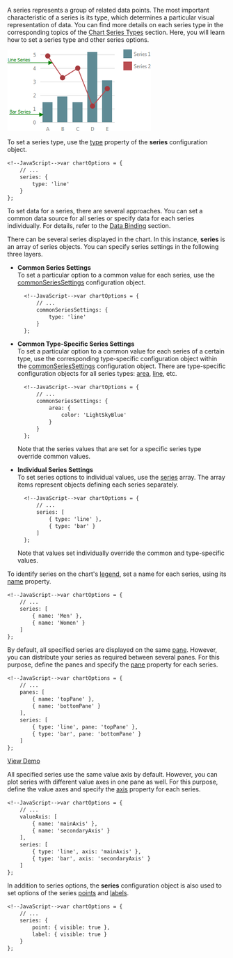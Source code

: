 A series represents a group of related data points. The most important characteristic of a series is its type, which determines a particular visual representation of data. You can find more details on each series type in the corresponding topics of the [Chart Series Types](/concepts/05%20Widgets/Chart/20%20Series%20Types '/Documentation/Guide/Widgets/Chart/Series_Types/') section. Here, you will learn how to set a series type and other series options.

![Series](/images/ChartJS/Series.png)

To set a series type, use the [type](/api-reference/20%20Data%20Visualization%20Widgets/dxChart/1%20Configuration/series/type.md '/Documentation/ApiReference/Data_Visualization_Widgets/dxChart/Configuration/series/#type') property of the **series** configuration object.

	<!--JavaScript-->var chartOptions = {
        // ...
		series: {
			type: 'line'
		}
	};

To set data for a series, there are several approaches. You can set a common data source for all series or specify data for each series individually. For details, refer to the [Data Binding](/concepts/05%20Widgets/zz%20Common/10%20Data%20Visualization%20Widgets/85%20Charts%20-%20Data%20Binding/10%20Provide%20Data '/Documentation/Guide/Widgets/Common/Data_Visualization_Widgets/Charts_-_Data_Binding/Provide_Data/') section.

There can be several series displayed in the chart. In this instance, **series** is an array of series objects. You can specify series settings in the following three layers.

* **Common Series Settings**		
To set a particular option to a common value for each series, use the [commonSeriesSettings](/api-reference/20%20Data%20Visualization%20Widgets/dxChart/1%20Configuration/commonSeriesSettings '/Documentation/ApiReference/Data_Visualization_Widgets/dxChart/Configuration/commonSeriesSettings/') configuration object.

		<!--JavaScript-->var chartOptions = {
            // ...
			commonSeriesSettings: {
				type: 'line'
			}
		};

* **Common Type-Specific Series Settings**		
	To set a particular option to a common value for each series of a certain type, use the corresponding type-specific configuration object within the [commonSeriesSettings](/api-reference/20%20Data%20Visualization%20Widgets/dxChart/1%20Configuration/commonSeriesSettings '/Documentation/ApiReference/Data_Visualization_Widgets/dxChart/Configuration/commonSeriesSettings/') configuration object. There are type-specific configuration objects for all series types: [area](/api-reference/20%20Data%20Visualization%20Widgets/dxChart/5%20Series%20Types/AreaSeries '/Documentation/ApiReference/Data_Visualization_Widgets/dxChart/Series_Types/AreaSeries/'), [line](/api-reference/20%20Data%20Visualization%20Widgets/dxChart/5%20Series%20Types/LineSeries '/Documentation/ApiReference/Data_Visualization_Widgets/dxChart/Series_Types/LineSeries/'), etc.

		<!--JavaScript-->var chartOptions = {
            // ...
			commonSeriesSettings: {
				area: {
					color: 'LightSkyBlue'
				}
			}
		};

	Note that the series values that are set for a specific series type override common values.

* **Individual Series Settings**		
	To set series options to individual values, use the [series](/api-reference/20%20Data%20Visualization%20Widgets/dxChart/1%20Configuration/series '/Documentation/ApiReference/Data_Visualization_Widgets/dxChart/Configuration/series/') array. The array items represent objects defining each series separately.

		<!--JavaScript-->var chartOptions = {
            // ...
			series: [
				{ type: 'line' },
				{ type: 'bar' }
			]
		};

	Note that values set individually override the common and type-specific values.

To identify series on the chart's [legend](/concepts/05%20Widgets/Chart/10%20Visual%20Elements/120%20Legend.md '/Documentation/Guide/Widgets/Chart/Visual_Elements/#Legend'), set a name for each series, using its [name](/api-reference/20%20Data%20Visualization%20Widgets/dxChart/1%20Configuration/series/name.md '/Documentation/ApiReference/Data_Visualization_Widgets/dxChart/Configuration/series/#name') property.

	<!--JavaScript-->var chartOptions = {
        // ...
		series: [
			{ name: 'Men' },
            { name: 'Women' }
		]
	};

By default, all specified series are displayed on the same [pane](/concepts/05%20Widgets/Chart/10%20Visual%20Elements/110%20Panes.md '/Documentation/Guide/Widgets/Chart/Visual_Elements/#Panes'). However, you can distribute your series as required between several panes. For this purpose, define the panes and specify the [pane](/api-reference/20%20Data%20Visualization%20Widgets/dxChart/5%20Series%20Types/CommonSeries/pane.md '/Documentation/ApiReference/Data_Visualization_Widgets/dxChart/Configuration/series/#pane') property for each series.

	<!--JavaScript-->var chartOptions = {
        // ...
		panes: [
			{ name: 'topPane' },
			{ name: 'bottomPane' }
		],
		series: [
			{ type: 'line', pane: 'topPane' },
			{ type: 'bar', pane: 'bottomPane' }
		]
	};

<a href="https://js.devexpress.com/Demos/WidgetsGallery/Demo/Charts/MultiplePanes/jQuery/Light/" class="button orange small fix-width-155" style="margin-right: 20px;" target="_blank">View Demo</a>

All specified series use the same value axis by default. However, you can plot series with different value axes in one pane as well. For this purpose, define the value axes and specify the [axis](/api-reference/20%20Data%20Visualization%20Widgets/dxChart/5%20Series%20Types/CommonSeries/axis.md '/Documentation/ApiReference/Data_Visualization_Widgets/dxChart/Configuration/series/#axis') property for each series.

	<!--JavaScript-->var chartOptions = {
        // ...
		valueAxis: [
			{ name: 'mainAxis' },
			{ name: 'secondaryAxis' }
		],
		series: [
			{ type: 'line', axis: 'mainAxis' },
			{ type: 'bar', axis: 'secondaryAxis' }
		]
	};

In addition to series options, the **series** configuration object is also used to set options of the series [points](/concepts/05%20Widgets/Chart/10%20Visual%20Elements/020%20Series%20Points/10%20Series%20Points.md '/Documentation/Guide/Widgets/Chart/Visual_Elements/#Series_Points') and [labels](/concepts/05%20Widgets/Chart/10%20Visual%20Elements/030%20Series%20Point%20Labels.md '/Documentation/Guide/Widgets/Chart/Visual_Elements/#Series_Point_Labels').

	<!--JavaScript-->var chartOptions = {
        // ...
		series: {
			point: { visible: true },
			label: { visible: true }
		}
	};